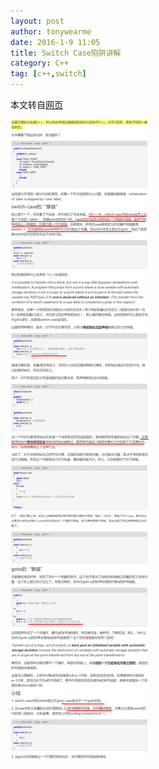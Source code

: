 ```yaml
---
layout: post
author: tonywearme
date: 2016-1-9 11:05
title: Switch Case陷阱讲解
category: C++
tag: [c++,switch]
---
```


本文转自[网页](http://blog.csdn.net/tonywearme/article/details/7075809)

<!-- more -->

![Switch Case](/public/img/c++/switch_case_trap.png)
